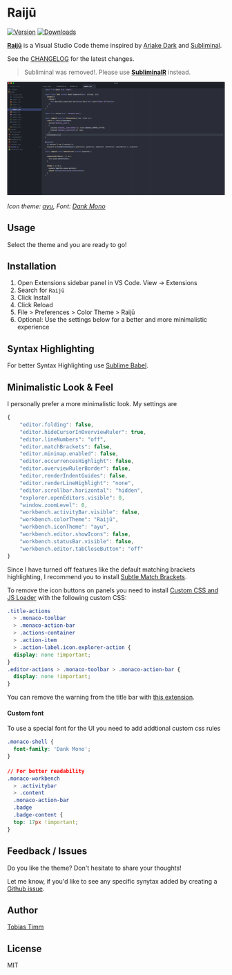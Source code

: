 # Raijū

[![Version](https://vsmarketplacebadge.apphb.com/version/TobiasTimm.raiju.svg)](https://marketplace.visualstudio.com/items?itemName=TobiasTimm.raiju)
[![Downloads](https://img.shields.io/vscode-marketplace/d/TobiasTimm.raiju.svg)](https://marketplace.visualstudio.com/items?itemName=TobiasTimm.raiju)

[**Raijū**](https://tobiastimm.github.io/raiju/) is a Visual Studio Code theme inspired by [Ariake Dark](https://marketplace.visualstudio.com/items?itemName=wart.ariake-dark) and [Subliminal](https://marketplace.visualstudio.com/items?itemName=gaearon.subliminal).

See the [CHANGELOG](CHANGELOG.md) for the latest changes.

> Subliminal was removed!. Please use [**SubliminalR**](https://marketplace.visualstudio.com/items?itemName=TobiasTimm.subliminalr) instead.

![Screenshot](screenshot.png)

_Icon theme: [ayu](https://marketplace.visualstudio.com/items?itemName=teabyii.ayu), Font: [Dank Mono](https://dank.sh)_

## Usage

Select the theme and you are ready to go!

## Installation

1.  Open Extensions sidebar panel in VS Code. View → Extensions
1.  Search for `Raijū`
1.  Click Install
1.  Click Reload
1.  File > Preferences > Color Theme > Raijū
1.  Optional: Use the settings below for a better and more minimalistic experience

## Syntax Highlighting

For better Syntax Highlighting use [Sublime Babel](https://marketplace.visualstudio.com/items?itemName=joshpeng.sublime-babel-vscode).

## Minimalistic Look & Feel

I personally prefer a more minimalistic look. My settings are

```js
{
    "editor.folding": false,
    "editor.hideCursorInOverviewRuler": true,
    "editor.lineNumbers": "off",
    "editor.matchBrackets": false,
    "editor.minimap.enabled": false,
    "editor.occurrencesHighlight": false,
    "editor.overviewRulerBorder": false,
    "editor.renderIndentGuides": false,
    "editor.renderLineHighlight": "none",
    "editor.scrollbar.horizontal": "hidden",
    "explorer.openEditors.visible": 0,
    "window.zoomLevel": 0,
    "workbench.activityBar.visible": false,
    "workbench.colorTheme": "Raijū",
    "workbench.iconTheme": "ayu",
    "workbench.editor.showIcons": false,
    "workbench.statusBar.visible": false,
    "workbench.editor.tabCloseButton": "off"
}
```

Since I have turned off features like the default matching brackets highlighting, I recommend you to install [Subtle Match Brackets](https://marketplace.visualstudio.com/items?itemName=rafamel.subtle-brackets).

To remove the icon buttons on panels you need to install [Custom CSS and JS Loader](https://marketplace.visualstudio.com/items?itemName=be5invis.vscode-custom-css) with the following custom CSS:

```css
.title-actions
  > .monaco-toolbar
  > .monaco-action-bar
  > .actions-container
  > .action-item
  > .action-label.icon.explorer-action {
  display: none !important;
}
.editor-actions > .monaco-toolbar > .monaco-action-bar {
  display: none !important;
}
```

You can remove the warning from the title bar with [this extension](https://marketplace.visualstudio.com/items?itemName=fabiospampinato.vscode-no-unsupported).

#### Custom font

To use a special font for the UI you need to add addtional custom css rules

```css
.monaco-shell {
  font-family: 'Dank Mono';
}

// For better readability
.monaco-workbench
  > .activitybar
  > .content
  .monaco-action-bar
  .badge
  .badge-content {
  top: 17px !important;
}
```

## Feedback / Issues

Do you like the theme? Don't hesitate to share your thoughts!

Let me know, if you'd like to see any specific synytax added by creating a [Github issue](https://github.com/tobiastimm/raiju/issues).

## Author

[Tobias Timm](https://twitter.com/TbsTimm)

## License

MIT
